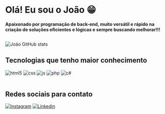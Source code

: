 
# Olá! Eu sou o João 😁
#### Apaixonado por programação de back-end, muito versátil e rápido na criação de soluções eficientes e lógicas e sempre buscando melhorar!!!


##
![João GitHub stats](https://github-readme-stats.vercel.app/api?username=JoaomBRosio&show_icons=true&theme=dark)


## Tecnologias que tenho maior conhecimento

<div style="display: inline_block">
    <img align="center" alt="html5" src="https://img.shields.io/badge/HTML5-E34F26?style=for-the-badge&logo=html5&logoColor=white" />
    <img align="center" alt="css" src="https://img.shields.io/badge/CSS-239120?&style=for-the-badge&logo=css3&logoColor=white" />
    <img align="center" alt="js" src="https://img.shields.io/badge/JavaScript-323330?style=for-the-badge&logo=javascript&logoColor=F7DF1E" />
    <img align="center" alt="php" src="https://img.shields.io/badge/PHP-777BB4?style=for-the-badge&logo=php&logoColor=white" />
    <img align="center" alt="c#" src="https://img.shields.io/badge/C%23-239120?style=for-the-badge&logo=c-sharp&logoColor=white" />
    
</div><br>

## Redes sociais para contato

[![Instagram](https://img.shields.io/badge/Instagram-E4405F?style=for-the-badge&logo=instagram&logoColor=white)](https://www.instagram.com/jao_ambrosio) 
[![Linkedin](https://img.shields.io/badge/LinkedIn-0077B5?style=for-the-badge&logo=linkedin&logoColor=white)](https://www.linkedin.com/in/jo%C3%A3o-goldoni-ambrosio-444466211?utm_source=share&utm_campaign=share_via&utm_content=profile&utm_medium=android_app)
